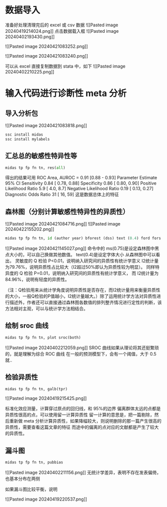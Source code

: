 
# 数据导入
准备好处理清理完后的 excel 或 csv 数据
![[Pasted image 20240419214024.png]]
点击数据载入框
![[Pasted image 20240402193430.png]]

![[Pasted image 20240421083252.png]]

![[Pasted image 20240421083240.png]]

可以从 excel 直接复制数据到 stata 中，如下
![[Pasted image 20240402210225.png]]

# 输入代码进行诊断性 meta 分析
## 导入分析包

![[Pasted image 20240421083818.png]]
```python
ssc install midas
ssc install mylabels
```

## 汇总总的敏感性特异性等
```python
midas tp fp fn tn, res(all)
```
得出的结果可用
ROC Area, AUROC = 0.91 [0.88 - 0.93]
Parameter                   Estimate          95% CI
Sensitivity                     0.84 [    0.78,    0.88]
Specificity                     0.86 [    0.80,    0.90]
Positive Likelihood Ratio        5.9 [     4.0,     8.7]
Negative Likelihood Ratio       0.19 [    0.13,    0.27]
Diagnostic Odds Ratio             31 [      16,      59]
这是数据总体上的特征
## 森林图（分别计算敏感性特异性的异质性）

![[Pasted image 20240421084716.png]]
![[Pasted image 20240422155202.png]]
```python 
midas tp fp fn tn, id (author year) bforest (dss) text (0.4) ford fors
```
![[Pasted image 20240421145027.png]]
命令中的 ms(0.75)是设定森林图中黑点大小的，可以自己换做其他数值。
text(0.4)是设定字体大小
从森林图中可以看出，
灵敏度的 Q 检验 P<0.01，说明纳入研究间的异质性有统计学意义
I2统计量为79.76%，说明异质性占比较大（I2超过50%即认为异质性较为明显）。
同样特异度的 Q 检验 P=0.01，说明纳入研究间的异质性有统计学意义，
而 I2统计量为 84.96%，说明有轻度的异质性。

（注：Q检验用来从统计学角度说明异质性是否存在，而I2统计量用来衡量异质性的大小，一般Q检验的P值越小，I2统计量越大。）除了运用统计学方法对异质性进行描述外，作者还可以直接通过森林图各数值的排列整齐情况进行定性的判断，该方法相对主观，可以与统计学方法相结合。
## 绘制 sroc 曲线
```python
midas tp fp fn tn, plot sroc(both)
```
![[Pasted image 20240402212059.png]]
SROC 曲线如果从理论将其还挺繁琐的，就是理解为综合 ROC 曲线
在一般的预测模型下，会有一个阈值，大于 0.5 就..

## 检验异质性
```python
midas tp fp fn tn, galb(tpr)
```
![[Pasted image 20240419215425.png]]

标准化效应测量，计算穿过原点的回归线，和 95%的边界
偏离群体太远的点都是异质性很高的点，可以使用留一计算异质性
留一计算的意思是，把一篇剔除，然后重新做 meta 分析计算异质性，如果降幅较大，则说明删除的那一篇产生很高的异质性，需要查看这篇文章的特征
而途中的偏离的点对应的文献都是产生了较大的异质性。
## 漏斗图
```python
midas tp fp fn tn, pubbias
```

![[Pasted image 20240402211156.png]]
无统计学差异，表明不存在发表偏倚，也基本分布在两侧

如果漏斗图比较平衡，说明

![[Pasted image 20240419220537.png]]
